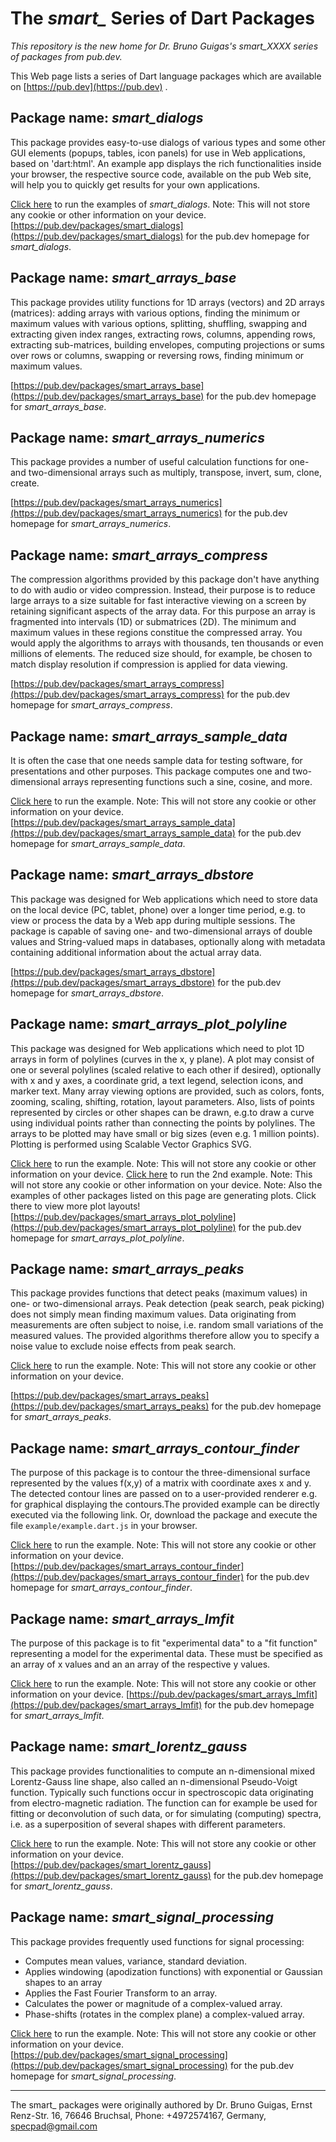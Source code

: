 # The *smart_* Series of Dart Packages

*This repository is the new home for Dr. Bruno Guigas's smart_XXXX series of packages from pub.dev.*

This Web page lists a series of Dart language packages which are available on [https://pub.dev](https://pub.dev) .

## Package name: *smart_dialogs*

This package provides easy-to-use dialogs of various types and some other GUI elements (popups, tables, icon panels) for use in Web applications, based on 'dart:html'. An example app displays the rich functionalities inside your browser, the respective source code, available on the pub Web site, will help you to quickly get results for your own applications.

[Click here](https://smart.specpad.bplaced.net/smart_dialogs/example.html) to run the examples of *smart_dialogs*. Note: This will not store any cookie or other information on your device.
[https://pub.dev/packages/smart_dialogs](https://pub.dev/packages/smart_dialogs) for the pub.dev homepage for  *smart_dialogs*.

## Package name: *smart_arrays_base*

This package provides utility functions for 1D arrays (vectors) and 2D arrays (matrices):
adding arrays with various options,
finding the minimum or maximum values with various options,
splitting, shuffling, swapping and extracting given index ranges,
extracting rows, columns, appending rows,
extracting sub-matrices, building envelopes,
computing projections or sums over rows or columns,
swapping or reversing rows,
finding minimum or maximum values.

[https://pub.dev/packages/smart_arrays_base](https://pub.dev/packages/smart_arrays_base) for the pub.dev homepage for  *smart_arrays_base*.

## Package name: *smart_arrays_numerics*

This package provides a number of useful calculation functions for one- and two-dimensional arrays such as multiply, transpose, invert, sum, clone, create.

[https://pub.dev/packages/smart_arrays_numerics](https://pub.dev/packages/smart_arrays_numerics) for the pub.dev homepage for  *smart_arrays_numerics*.

## Package name: *smart_arrays_compress*

The compression algorithms provided by this package don't have anything to do with audio or video compression. Instead, their purpose is to reduce large arrays to a size suitable for fast interactive viewing on a screen by retaining significant aspects of the array data. For this purpose an array is fragmented into intervals (1D) or submatrices (2D). The minimum and maximum values in these regions constitue the compressed array. You would apply the algorithms to arrays with thousands, ten thousands or even millions of elements. The reduced size should, for example, be chosen to match display resolution if compression is applied for data viewing.

[https://pub.dev/packages/smart_arrays_compress](https://pub.dev/packages/smart_arrays_compress) for the pub.dev homepage for  *smart_arrays_compress*.

## Package name: *smart_arrays_sample_data*

It is often the case that one needs sample data for testing software, for presentations and other purposes. This package computes one and two-dimensional arrays representing functions such a sine, cosine, and more.

[Click here](https://smart.specpad.bplaced.net/smart_arrays_sample_data/example.html) to run the example. Note: This will not store any cookie or other information on your device.
[https://pub.dev/packages/smart_arrays_sample_data](https://pub.dev/packages/smart_arrays_sample_data) for the pub.dev homepage for  *smart_arrays_sample_data*.

## Package name: *smart_arrays_dbstore*

This package was designed for Web applications which need to store data on the local device (PC, tablet, phone) over a longer time period, e.g. to view or process the data by a Web app during multiple sessions. The package is capable of saving one- and two-dimensional arrays of double values and String-valued maps in databases, optionally along with metadata containing additional information about the actual array data.

[https://pub.dev/packages/smart_arrays_dbstore](https://pub.dev/packages/smart_arrays_dbstore) for the pub.dev homepage for  *smart_arrays_dbstore*.

## Package name: *smart_arrays_plot_polyline*

This package was designed for Web applications which need to plot 1D arrays in form of polylines (curves in the x, y plane). A plot may consist of one or several polylines (scaled relative to each other if desired), optionally with x and y axes, a coordinate grid, a text legend, selection icons, and marker text. Many array viewing options are provided, such as colors, fonts, zooming, scaling, shifting, rotation, layout parameters. Also, lists of points represented by circles or other shapes can be drawn, e.g.to draw a curve using individual points rather than connecting the points by polylines. The arrays to be plotted may have small or big sizes (even e.g. 1 million points). Plotting is performed using Scalable Vector Graphics SVG.

[Click here](https://smart.specpad.bplaced.net/smart_arrays_plot_polyline/example.html) to run the example. Note: This will not store any cookie or other information on your device.
[Click here](https://smart.specpad.bplaced.net/smart_arrays_plot_polyline/example2.html) to run the 2nd example. Note: This will not store any cookie or other information on your device.
Note: Also the examples of other packages listed on this page are generating plots. Click there to view more plot layouts!
[https://pub.dev/packages/smart_arrays_plot_polyline](https://pub.dev/packages/smart_arrays_plot_polyline) for the pub.dev homepage for  *smart_arrays_plot_polyline*.

## Package name: *smart_arrays_peaks*

This package provides functions that detect peaks (maximum values) in one- or two-dimensional arrays. Peak detection (peak search, peak picking) does not simply mean finding maximum values. Data originating from measurements are often subject to noise, i.e. random small variations of the measured values. The provided algorithms therefore allow you to specify a noise value to exclude noise effects from peak search.

[Click here](https://smart.specpad.bplaced.net/smart_arrays_peaks/example.html) to run the example. Note: This will not store any cookie or other information on your device.

[https://pub.dev/packages/smart_arrays_peaks](https://pub.dev/packages/smart_arrays_peaks) for the pub.dev homepage for  *smart_arrays_peaks*.

## Package name: *smart_arrays_contour_finder*

The purpose of this package is to contour the three-dimensional surface represented by the values f(x,y) of a matrix with coordinate axes x and y. The detected contour lines are passed on to a user-provided renderer e.g. for graphical displaying the contours.The provided example can be directly executed via the following link. Or, download the package and execute the file `example/example.dart.js` in your browser.

[Click here](https://smart.specpad.bplaced.net/smart_arrays_contour_finder/example.html) to run the example. Note: This will not store any cookie or other information on your device.
[https://pub.dev/packages/smart_arrays_contour_finder](https://pub.dev/packages/smart_arrays_contour_finder) for the pub.dev homepage for  *smart_arrays_contour_finder*.

## Package name: *smart_arrays_lmfit*

The purpose of this package is to fit "experimental data" to a "fit function" representing a model for the experimental data. These must be specified as an array of x values and an an array of the respective y values.

[Click here](https://smart.specpad.bplaced.net/smart_arrays_lmfit/example.html) to run the example. Note: This will not store any cookie or other information on your device.
[https://pub.dev/packages/smart_arrays_lmfit](https://pub.dev/packages/smart_arrays_lmfit) for the pub.dev homepage for  *smart_arrays_lmfit*.

## Package name: *smart_lorentz_gauss*

This package provides functionalities to compute an n-dimensional mixed Lorentz-Gauss line shape, also called an n-dimensional Pseudo-Voigt function. Typically such functions occur in spectroscopic data originating from electro-magnetic radiation. The function can for example be used for fitting or deconvolution of such data, or for simulating (computing) spectra, i.e. as a superposition of several shapes with different parameters.

[Click here](https://smart.specpad.bplaced.net/smart_lorentz_gauss/example.html) to run the example. Note: This will not store any cookie or other information on your device.
[https://pub.dev/packages/smart_lorentz_gauss](https://pub.dev/packages/smart_lorentz_gauss) for the pub.dev homepage for  *smart_lorentz_gauss*.

## Package name: *smart_signal_processing*

This package provides frequently used functions for signal processing:

- Computes mean values, variance, standard deviation.
- Applies windowing (apodization functions) with exponential or Gaussian shapes to an array
- Applies the Fast Fourier Transform to an array.
- Calculates the power or magnitude of a complex-valued array.
- Phase-shifts (rotates in the complex plane) a complex-valued array.

[Click here](https://smart.specpad.bplaced.net/smart_signal_processing/example.html) to run the example. Note: This will not store any cookie or other information on your device.
[https://pub.dev/packages/smart_signal_processing](https://pub.dev/packages/smart_signal_processing) for the pub.dev homepage for  *smart_signal_processing*.


--------------------------------------------------------------

The smart_ packages were originally authored by Dr. Bruno Guigas, Ernst Renz-Str. 16, 76646 Bruchsal, Phone: +4972574167, Germany, specpad@gmail.com